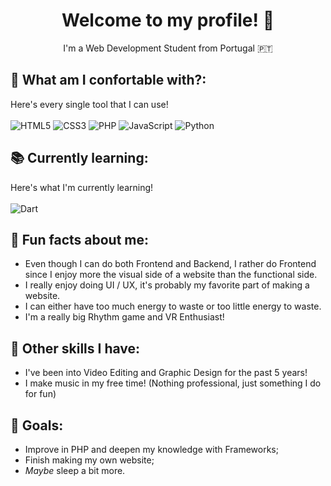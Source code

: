 <div align="center">

# Welcome to my profile! 👋
I'm a Web Development Student from Portugal 🇵🇹

</div>

## 💭 What am I confortable with?:
Here's every single tool that I can use! <br><br>
![HTML5](https://img.shields.io/badge/-HTML5-E34F26?style=for-the-badge&logo=html5&logoColor=white)
![CSS3](https://img.shields.io/badge/-CSS3-1572B6?style=for-the-badge&logo=css3)
![PHP](https://img.shields.io/badge/PHP-777BB4?style=for-the-badge&logo=php&logoColor=white)
![JavaScript](https://img.shields.io/badge/JavaScript-F7DF1E?style=for-the-badge&logo=javascript&logoColor=black)
![Python](https://img.shields.io/badge/Python-3776AB?style=for-the-badge&logo=python&logoColor=white)

## 📚 Currently learning:
Here's what I'm currently learning! <br><br>
![Dart](https://img.shields.io/badge/Dart-0175C2?style=for-the-badge&logo=dart&logoColor=white)

## 👀 Fun facts about me:
- Even though I can do both Frontend and Backend, I rather do Frontend since I enjoy more the visual side of a website than the functional side.
- I really enjoy doing UI / UX, it's probably my favorite part of making a website.
- I can either have too much energy to waste or too little energy to waste.
- I'm a really big Rhythm game and VR Enthusiast!

## 🤹 Other skills I have:
- I've been into Video Editing and Graphic Design for the past 5 years!
- I make music in my free time! (Nothing professional, just something I do for fun)

## 🏁 Goals:
- Improve in PHP and deepen my knowledge with Frameworks;
- Finish making my own website;
- *Maybe* sleep a bit more.
